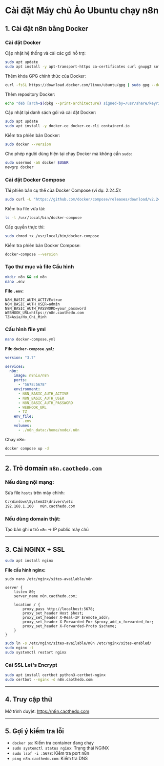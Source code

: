 # Cài đặt Máy chủ Ảo Ubuntu chạy n8n

## 1. Cài đặt n8n bằng Docker

### Cài đặt Docker
Cập nhật hệ thống và cài các gói hỗ trợ:
```bash
sudo apt update
sudo apt install -y apt-transport-https ca-certificates curl gnupg2 software-properties-common
```

Thêm khóa GPG chính thức của Docker:
```bash
curl -fsSL https://download.docker.com/linux/ubuntu/gpg | sudo gpg --dearmor -o /usr/share/keyrings/docker-archive-keyring.gpg
```

Thêm repository Docker:
```bash
echo "deb [arch=$(dpkg --print-architecture) signed-by=/usr/share/keyrings/docker-archive-keyring.gpg] https://download.docker.com/linux/ubuntu $(lsb_release -cs) stable" | sudo tee /etc/apt/sources.list.d/docker.list > /dev/null
```

Cập nhật lại danh sách gói và cài đặt Docker:
```bash
sudo apt update
sudo apt install -y docker-ce docker-ce-cli containerd.io
```

Kiểm tra phiên bản Docker:
```bash
sudo docker --version
```

Cho phép người dùng hiện tại chạy Docker mà không cần `sudo`:
```bash
sudo usermod -aG docker $USER
newgrp docker
```

### Cài đặt Docker Compose
Tải phiên bản cụ thể của Docker Compose (ví dụ: 2.24.5):
```bash
sudo curl -L "https://github.com/docker/compose/releases/download/v2.24.5/docker-compose-$(uname -s)-$(uname -m)" -o /usr/local/bin/docker-compose
```

Kiểm tra file vừa tải:
```bash
ls -l /usr/local/bin/docker-compose
```

Cấp quyền thực thi:
```bash
sudo chmod +x /usr/local/bin/docker-compose
```

Kiểm tra phiên bản Docker Compose:
```bash
docker-compose --version
```

### Tạo thư mục và file Cấu hình
```bash
mkdir n8n && cd n8n
nano .env
```

**File `.env`:**

```env
N8N_BASIC_AUTH_ACTIVE=true
N8N_BASIC_AUTH_USER=admin
N8N_BASIC_AUTH_PASSWORD=your_password
WEBHOOK_URL=https://n8n.caothedo.com
TZ=Asia/Ho_Chi_Minh
```
### Cấu hình file yml  
```bash
nano docker-compose.yml
```
**File `docker-compose.yml`:**

```yaml
version: "3.7"

services:
  n8n:
    image: n8nio/n8n
    ports:
      - "5678:5678"
    environment:
      - N8N_BASIC_AUTH_ACTIVE
      - N8N_BASIC_AUTH_USER
      - N8N_BASIC_AUTH_PASSWORD
      - WEBHOOK_URL
      - TZ
    env_file:
      - .env
    volumes:
      - ./n8n_data:/home/node/.n8n
```

Chạy n8n:
```bash
docker compose up -d
```

---

## 2. Trỏ domain `n8n.caothedo.com`

### Nếu dùng nội mạng:
Sửa file `hosts` trên máy chính:

```txt
C:\Windows\System32\drivers\etc  
192.168.1.100   n8n.caothedo.com
```

### Nếu dùng domain thật:
Tạo bản ghi `A` trỏ `n8n` → IP public máy chủ

---

## 3. Cài NGINX + SSL

```bash
sudo apt install nginx
```

**File cấu hình nginx:**
```
sudo nano /etc/nginx/sites-available/n8n  
```

```nginx
server {
    listen 80;
    server_name n8n.caothedo.com;

    location / {
        proxy_pass http://localhost:5678;
        proxy_set_header Host $host;
        proxy_set_header X-Real-IP $remote_addr;
        proxy_set_header X-Forwarded-For $proxy_add_x_forwarded_for;
        proxy_set_header X-Forwarded-Proto $scheme;
    }
}
```

```bash
sudo ln -s /etc/nginx/sites-available/n8n /etc/nginx/sites-enabled/
sudo nginx -t
sudo systemctl restart nginx
```

### Cài SSL Let's Encrypt

```bash
sudo apt install certbot python3-certbot-nginx
sudo certbot --nginx -d n8n.caothedo.com
```

---

## 4. Truy cập thử

Mở trình duyệt: https://n8n.caothedo.com

---

## 5. Gợi ý kiểm tra lỗi

- `docker ps`: Kiểm tra container đang chạy
- `sudo systemctl status nginx`: Trạng thái NGINX
- `sudo lsof -i :5678`: Kiểm tra port n8n
- `ping n8n.caothedo.com`: Kiểm tra DNS
